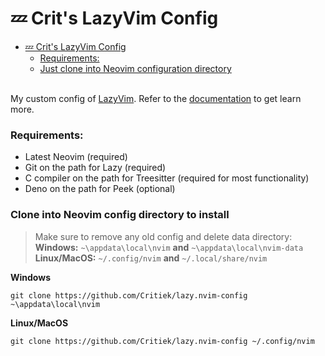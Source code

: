 # 💤 Crit's LazyVim Config

<!--toc:start-->
- [💤 Crit's LazyVim Config](#💤-crits-lazyvim-config)
    - [Requirements:](#requirements)
    - [Just clone into Neovim configuration directory](#just-clone-into-neovim-configuration-directory)
<!--toc:end-->
\
My custom config of [LazyVim](https://github.com/LazyVim/LazyVim).
Refer to the [documentation](https://lazyvim.github.io/installation) to get learn more.

### Requirements:
- Latest Neovim (required)
- Git on the path for Lazy (required)
- C compiler on the path for Treesitter (required for most functionality)
- Deno on the path for Peek (optional)

### Clone into Neovim config directory to install

>Make sure to remove any old config and delete data directory:\
**Windows:** ```~\appdata\local\nvim``` **and** ```~\appdata\local\nvim-data```\
**Linux/MacOS:** ```~/.config/nvim``` **and** ```~/.local/share/nvim```

**Windows**
```shell
git clone https://github.com/Critiek/lazy.nvim-config ~\appdata\local\nvim
```

**Linux/MacOS**
```shell
git clone https://github.com/Critiek/lazy.nvim-config ~/.config/nvim
```
